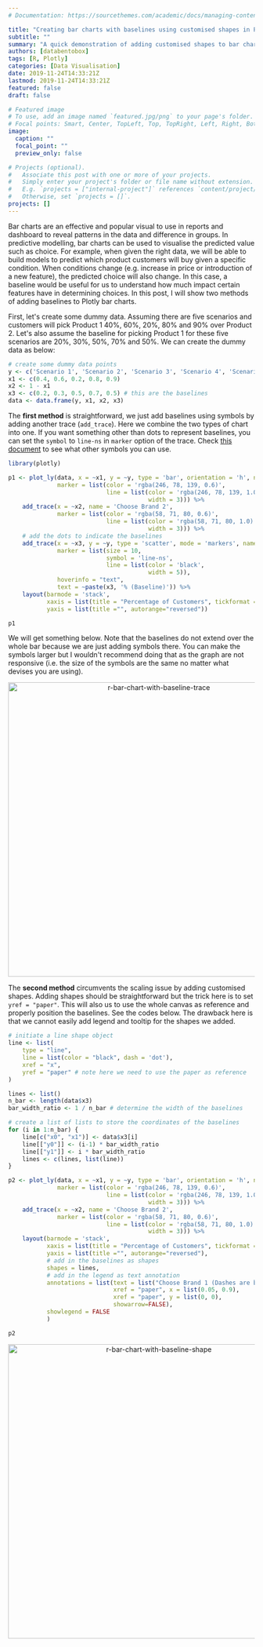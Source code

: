 ```yaml
---
# Documentation: https://sourcethemes.com/academic/docs/managing-content/

title: "Creating bar charts with baselines using customised shapes in Plotly"
subtitle: ""
summary: "A quick demonstration of adding customised shapes to bar charts in Plotly with R."
authors: [databentobox]
tags: [R, Plotly]
categories: [Data Visualisation]
date: 2019-11-24T14:33:21Z
lastmod: 2019-11-24T14:33:21Z
featured: false
draft: false

# Featured image
# To use, add an image named `featured.jpg/png` to your page's folder.
# Focal points: Smart, Center, TopLeft, Top, TopRight, Left, Right, BottomLeft, Bottom, BottomRight.
image:
  caption: ""
  focal_point: ""
  preview_only: false

# Projects (optional).
#   Associate this post with one or more of your projects.
#   Simply enter your project's folder or file name without extension.
#   E.g. `projects = ["internal-project"]` references `content/project/deep-learning/index.md`.
#   Otherwise, set `projects = []`.
projects: []
---
```


Bar charts are an effective and popular visual to use in reports and dashboard to reveal patterns in the data and difference in groups. In predictive modelling, bar charts can be used to visualise the predicted value such as choice. For example, when given the right data, we will be able to build models to predict which product customers will buy given a specific condition. When conditions change (e.g. increase in price or introduction of a new feature), the predicted choice will also change. In this case, a baseline would be useful for us to understand how much impact certain features have in determining choices. In this post, I will show two methods of adding baselines to Plotly bar charts.

First, let's create some dummy data. Assuming there are five scenarios and customers will pick Product 1 40%, 60%, 20%, 80% and 90% over Product 2. Let's also assume the baseline for picking Product 1 for these five scenarios are 20%, 30%, 50%, 70% and 50%. We can create the dummy data as below:

```r
# create some dummy data points
y <- c('Scenario 1', 'Scenario 2', 'Scenario 3', 'Scenario 4', 'Scenario 5')
x1 <- c(0.4, 0.6, 0.2, 0.8, 0.9)
x2 <- 1 - x1
x3 <- c(0.2, 0.3, 0.5, 0.7, 0.5) # this are the baselines
data <- data.frame(y, x1, x2, x3)
```

The **first method** is straightforward, we just add baselines using symbols by adding another trace (`add_trace`). Here we combine the two types of chart into one. If you want something other than dots to represent baselines, you can set the `symbol` to `line-ns` in `marker` option of the trace. Check [this document](https://plot.ly/r/reference/#scatter-marker) to see what other symbols you can use.

```r
library(plotly)

p1 <- plot_ly(data, x = ~x1, y = ~y, type = 'bar', orientation = 'h', name = 'Choose Brand 1',
              marker = list(color = 'rgba(246, 78, 139, 0.6)',
                            line = list(color = 'rgba(246, 78, 139, 1.0)',
                                        width = 3))) %>%
    add_trace(x = ~x2, name = 'Choose Brand 2',
              marker = list(color = 'rgba(58, 71, 80, 0.6)',
                            line = list(color = 'rgba(58, 71, 80, 1.0)',
                                        width = 3))) %>%
    # add the dots to indicate the baselines
    add_trace(x = ~x3, y = ~y, type = 'scatter', mode = 'markers', name = 'Baseline', yaxis = 'y',
              marker = list(size = 10,
                            symbol = 'line-ns',
                            line = list(color = 'black',
                                        width = 5)),
              hoverinfo = "text",
              text = ~paste(x3, '% (Baseline)')) %>%
    layout(barmode = 'stack',
           xaxis = list(title = "Percentage of Customers", tickformat = "%"),
           yaxis = list(title ="", autorange="reversed"))

p1
```

We will get something below. Note that the baselines do not extend over the whole bar because we are just adding symbols there. You can make the symbols larger but I wouldn't recommend doing that as the graph are not responsive (i.e. the size of the symbols are the same no matter what devises you are using).

<div>
    <a href="https://plot.ly/~presstofan/1/" target="_blank" title="r-bar-chart-with-baseline-trace" style="display: block; text-align: center;"><img src="https://plot.ly/~presstofan/1.png" alt="r-bar-chart-with-baseline-trace" style="max-width: 100%;width: 600px;"  width="600" onerror="this.onerror=null;this.src='https://plot.ly/404.png';" /></a>
    <script data-plotly="presstofan:1" src="https://plot.ly/embed.js" async></script>
</div>

The **second method** circumvents the scaling issue by adding customised shapes. Adding shapes should be straightforward but the trick here is to set `yref = "paper"`. This will also us to use the whole canvas as reference and properly position the baselines. See the codes below. The drawback here is that we cannot easily add legend and tooltip for the shapes we added.

```r
# initiate a line shape object
line <- list(
    type = "line",
    line = list(color = "black", dash = 'dot'),
    xref = "x",
    yref = "paper" # note here we need to use the paper as reference
)

lines <- list()
n_bar <- length(data$x3)
bar_width_ratio <- 1 / n_bar # determine the width of the baselines

# create a list of lists to store the coordinates of the baselines
for (i in 1:n_bar) {
    line[c("x0", "x1")] <- data$x3[i]
    line[["y0"]] <- (i-1) * bar_width_ratio
    line[["y1"]] <- i * bar_width_ratio
    lines <- c(lines, list(line))
}

p2 <- plot_ly(data, x = ~x1, y = ~y, type = 'bar', orientation = 'h', name = 'Choose Brand 1',
              marker = list(color = 'rgba(246, 78, 139, 0.6)',
                            line = list(color = 'rgba(246, 78, 139, 1.0)',
                                        width = 3))) %>%
    add_trace(x = ~x2, name = 'Choose Brand 2',
              marker = list(color = 'rgba(58, 71, 80, 0.6)',
                            line = list(color = 'rgba(58, 71, 80, 1.0)',
                                        width = 3))) %>%
    layout(barmode = 'stack',
           xaxis = list(title = "Percentage of Customers", tickformat = "%"),
           yaxis = list(title ="", autorange="reversed"),
           # add in the baselines as shapes
           shapes = lines,
           # add in the legend as text annotation
           annotations = list(text = list("Choose Brand 1 (Dashes are baselines)", "Choose Brand 2"),
                              xref = "paper", x = list(0.05, 0.9),
                              xref = "paper", y = list(0, 0),
                              showarrow=FALSE),
           showlegend = FALSE
           )

p2
```

<div>
    <a href="https://plot.ly/~presstofan/3/" target="_blank" title="r-bar-chart-with-baseline-shape" style="display: block; text-align: center;"><img src="https://plot.ly/~presstofan/3.png" alt="r-bar-chart-with-baseline-shape" style="max-width: 100%;width: 600px;"  width="600" onerror="this.onerror=null;this.src='https://plot.ly/404.png';" /></a>
    <script data-plotly="presstofan:3" src="https://plot.ly/embed.js" async></script>
</div>